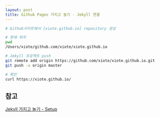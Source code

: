 ```yaml
---
layout: post
title: Github Pages 가지고 놀기 - Jekyll 연결
---
```


```bash
# Github사이트에서 [xiote.github.io] repository 생성

# 현재 위치
pwd
/Users/xiote/github.com/xiote/xiote.github.io

# Jekyll 프로젝트 push
git remote add origin https://github.com/xiote/xiote.github.io.git
git push -u origin master

# 확인
curl https://xiote.github.io/
```

참고
---
[Jekyll 가지고 놀기 - Setup](Jekyll-3.html)
